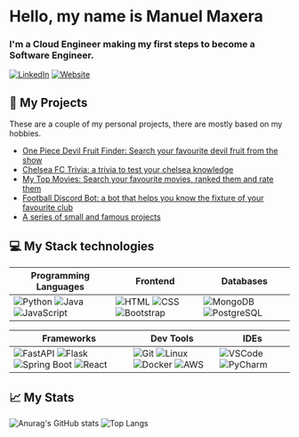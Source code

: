 # Hello, my name is Manuel Maxera

### I'm a Cloud Engineer making my first steps to become a Software Engineer.

[![LinkedIn](https://img.shields.io/badge/LinkedIn-Profile-blue?style=social&logo=linkedin)](https://www.linkedin.com/in/manuel-maxera/)
[![Website](https://img.shields.io/badge/Visit-Website-brightgreen?style=flat&logo=world)](https://manumafe98.github.io/cv/)

## 🚀 My Projects

These are a couple of my personal projects, there are mostly based on my hobbies.

- [One Piece Devil Fruit Finder: Search your favourite devil fruit from the show](https://github.com/manumafe98/One-Piece-Devil-Fruit-Finder-FastApi-MongoDb)
- [Chelsea FC Trivia: a trivia to test your chelsea knowledge](https://github.com/manumafe98/Chelsea-Fc-Trivia)
- [My Top Movies: Search your favourite movies, ranked them and rate them](https://github.com/manumafe98/MyTopMovies)
- [Football Discord Bot: a bot that helps you know the fixture of your favourite club](https://github.com/manumafe98/Football-Discord-Bot)
- [A series of small and famous projects](https://github.com/manumafe98/MyPythonProjects)

## 💻 My Stack technologies

| Programming Languages                                | Frontend                                                                                                                                                       | Databases                                                                                                      |
| ---------------------------------------------------- | -------------------------------------------------------------------------------------------------------------------------------------------------------------- | ------------------------------------------------------------------------------------------------------------ |
| ![Python](https://img.shields.io/badge/-Python-blue) ![Java](https://img.shields.io/badge/-Java-orange) ![JavaScript](https://img.shields.io/badge/-JavaScript-yellow) | ![HTML](https://img.shields.io/badge/-HTML-orange) ![CSS](https://img.shields.io/badge/-CSS-blue) ![Bootstrap](https://img.shields.io/badge/-Bootstrap-purple) | ![MongoDB](https://img.shields.io/badge/-MongoDB-green) ![PostgreSQL](https://img.shields.io/badge/-PostgreSQL-blue) |

| Frameworks                                                                                                            | Dev Tools                                                                                                                                               | IDEs                                                                                                         |
| -------------------------------------------------------------------------------------------------------------------- | ------------------------------------------------------------------------------------------------------------------------------------------------------- | ------------------------------------------------------------------------------------------------------------ |
| ![FastAPI](https://img.shields.io/badge/-FastAPI-green) ![Flask](https://img.shields.io/badge/-Flask-yellow) ![Spring Boot](https://img.shields.io/badge/-Spring%20Boot-green) ![React](https://img.shields.io/badge/-React-blue) | ![Git](https://img.shields.io/badge/-Git-red) ![Linux](https://img.shields.io/badge/-Linux-orange) ![Docker](https://img.shields.io/badge/-Docker-blue) ![AWS](https://img.shields.io/badge/-AWS-orange) | ![VSCode](https://img.shields.io/badge/-VSCode-blue) ![PyCharm](https://img.shields.io/badge/-PyCharm-green) |


## 📈 My Stats

![Anurag's GitHub stats](https://github-readme-stats.vercel.app/api?username=manumafe98&show_icons=true&theme=tokyonight&rank_icon=github)
![Top Langs](https://github-readme-stats.vercel.app/api/top-langs/?username=manumafe98&langs_count=8&hide=Jupyter%20Notebook&theme=tokyonight)

